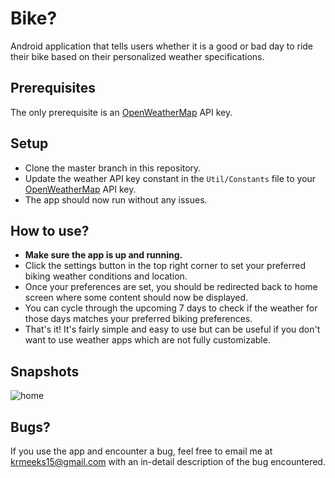 # Bike?
Android application that tells users whether it is a good or bad day to ride their bike based on their personalized weather specifications.

## Prerequisites
The only prerequisite is an [OpenWeatherMap](https://openweathermap.org) API key.

## Setup
- Clone the master branch in this repository.
- Update the weather API key constant in the `Util/Constants` file to your [OpenWeatherMap](https://openweathermap.org) API key.
- The app should now run without any issues.

## How to use?
- **Make sure the app is up and running.**
-  Click the settings button in the top right corner to set your preferred biking weather conditions and location.
-  Once your preferences are set, you should be redirected back to home screen where some content should now be displayed.
-  You can cycle through the upcoming 7 days to check if the weather for those days matches your preferred biking preferences.
-  That's it! It's fairly simple and easy to use but can be useful if you don't want to use weather apps which are not fully customizable.

## Snapshots
![home](https://user-images.githubusercontent.com/25673410/150455361-8b492d39-b1e6-488d-8fc4-8ffc933fdbbf.png)

## Bugs?
If you use the app and encounter a bug, feel free to email me at krmeeks15@gmail.com with an in-detail description of the bug encountered.
